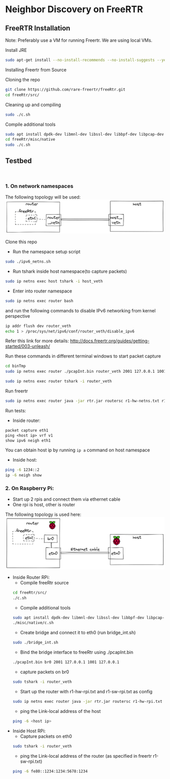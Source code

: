 # Neighbor Discovery on FreeRTR

## FreeRTR Installation

Note: Preferably use a VM for running Freertr. We are using local VMs.

Install JRE
```bash
sudo apt-get install --no-install-recommends --no-install-suggests --yes default-jre-headless
```

Installing Freertr from Source
<br>

Cloning the repo
```bash
git clone https://github.com/rare-freertr/freeRtr.git
cd freeRtr/src/
```

Cleaning up and compiling
```bash
sudo ./c.sh
```

Compile additional tools
```bash
sudo apt install dpdk-dev libmnl-dev libssl-dev libbpf-dev libpcap-dev clang dpdk llvm
cd freeRtr/misc/native
sudo ./c.sh
```

## Testbed
<br>

### 1. On network namespaces

The following topology will be used:
![Namespaces](images/ns.png)

Clone this repo

- Run the namespace setup script
```bash
sudo ./ipv6_netns.sh
```

- Run tshark inside host namespace(to capture packets)
```bash
sudo ip netns exec host tshark -i host_veth
```

- Enter into router namespace
```bash
sudo ip netns exec router bash
```
 and run the following commands to disable IPv6 networking from kernel perspective
```bash
ip addr flush dev router_veth
echo 1 > /proc/sys/net/ipv6/conf/router_veth/disable_ipv6
```
Refer this link for more details: http://docs.freertr.org/guides/getting-started/003-unleash/


Run these commands in different terminal windows to start packet capture
```bash
cd binTmp
sudo ip netns exec router ./pcapInt.bin router_veth 2001 127.0.0.1 1001 127.0.0.1
```
```bash
sudo ip netns exec router tshark -i router_veth
```
Run freertr
```bash
sudo ip netns exec router java -jar rtr.jar routersc r1-hw-netns.txt r1-sw-netns.txt
```

Run tests:<br>
- Inside router:
```
packet capture eth1
ping <host ip> vrf v1
show ipv6 neigh eth1
```
You can obtain host ip by running ```ip a``` command on host namespace
- Inside host:
```bash
ping -6 1234::2
ip -6 neigh show
```



### 2. On Raspberry Pi:
 - Start up 2 rpis and connect them via ethernet cable
 - One rpi is host, other is router

The following topology is used here:
![alt text](images/rpi.png)
- Inside Router RPi:<br>
  - Compile freeRtr source
  ```bash
  cd freeRtr/src/
  ./c.sh
  ```
  - Compile additional tools
  ```bash
  sudo apt install dpdk-dev libmnl-dev libssl-dev libbpf-dev libpcap-dev clang dpdk llvm
  ./misc/native/c.sh
  ```
  - Create bridge and connect it to eth0 (run bridge_int.sh)
  ```bash
  sudo ./bridge_int.sh
  ```
  - Bind the bridge interface to freeRtr using ./pcapInt.bin
  ```bash
  ./pcapInt.bin br0 2001 127.0.0.1 1001 127.0.0.1
  ```
  - capture packets on br0
  ```bash
  sudo tshark -i router_veth
  ```
  - Start up the router with r1-hw-rpi.txt and r1-sw-rpi.txt as config
  ```bash
  sudo ip netns exec router java -jar rtr.jar routersc r1-hw-rpi.txt r1-sw-rpi.txt
  ```
  - ping the Link-local address of the host
  ```bash
  ping -6 <host ip>
  ```
- Inside Host RPi:<br>
  - Capture packets on eth0
  ```bash
  sudo tshark -i router_veth
  ```
  - ping the Link-local address of the router (as specified in freertr r1-sw-rpi.txt)
  ```bash
  ping -6 fe80::1234:1234:5678:1234
  ```
